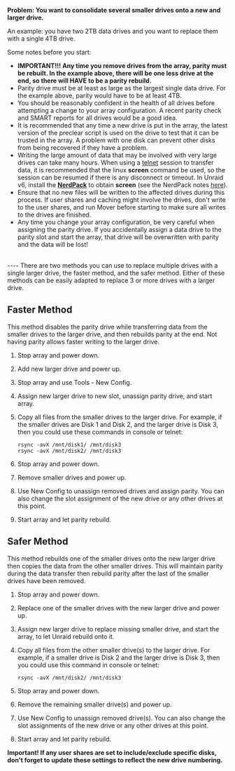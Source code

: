 **Problem: You want to consolidate several smaller drives onto a new and
larger drive.**

An example: you have two 2TB data drives and you want to replace them
with a single 4TB drive.

Some notes before you start:

- **IMPORTANT!!! Any time you remove drives from the array, parity
    must be rebuilt. In the example above, there will be one less drive
    at the end, so there will HAVE to be a parity rebuild.**
- Parity drive must be at least as large as the largest single data
    drive. For the example above, parity would have to be at least 4TB.
- You should be reasonably confident in the health of all drives
    before attempting a change to your array configuration. A recent
    parity check and SMART reports for all drives would be a good idea.
- It is recommended that any time a new drive is put in the array, the
    latest version of the preclear script is used on the drive to test
    that it can be trusted in the array. A problem with one disk can
    prevent other disks from being recovered if they have a problem.
- Writing the large amount of data that may be involved with very
    large drives can take many hours. When using a
    [telnet](Terminal_Access.md) session to transfer data, it is
    recommended that the linux **screen** command be used, so the
    session can be resumed if there is any disconnect or timeout. In
    Unraid v6, install the
    **[NerdPack](http://lime-technology.com/forum/index.php?topic=37541)**
    to obtain **screen** (see the NerdPack notes
    [here](http://lime-technology.com/wiki/index.php/Upgrading_to_UnRAID_v6#Plugins)).
- Ensure that no new files will be written to the affected drives
    during this process. If user shares and caching might involve the
    drives, don't write to the user shares, and run Mover before
    starting to make sure all writes to the drives are finished.
- Any time you change your array configuration, be very careful when
    assigning the parity drive. If you accidentally assign a data drive
    to the parity slot and start the array, that drive will be
    overwritten with parity and the data will be lost!

\
\-\-\-- There are two methods you can use to replace multiple drives
with a single larger drive, the faster method, and the safer method.
Either of these methods can be easily adapted to replace 3 or more
drives with a larger drive.

## Faster Method

This method disables the parity drive while transferring data from the
smaller drives to the larger drive, and then rebuilds parity at the end.
Not having parity allows faster writing to the larger drive.

1. Stop array and power down.
2. Add new larger drive and power up.
3. Stop array and use Tools - New Config.
4. Assign new larger drive to new slot, unassign parity drive, and
    start array.
5. Copy all files from the smaller drives to the larger drive. For
    example, if the smaller drives are Disk 1 and Disk 2, and the larger
    drive is Disk 3, then you could use these commands in console or
    telnet:

    ```shell
    rsync -avX /mnt/disk1/ /mnt/disk3
    rsync -avX /mnt/disk2/ /mnt/disk3
    ```

6. Stop array and power down.
7. Remove smaller drives and power up.
8. Use New Config to unassign removed drives and assign parity. You can
    also change the slot assignment of the new drive or any other drives
    at this point.
9. Start array and let parity rebuild.

## Safer Method

This method rebuilds one of the smaller drives onto the new larger drive
then copies the data from the other smaller drives. This will maintain
parity during the data transfer then rebuild parity after the last of
the smaller drives have been removed.

1. Stop array and power down.
2. Replace one of the smaller drives with the new larger drive and
   power up.
3. Assign new larger drive to replace missing smaller drive, and start
   the array, to let Unraid rebuild onto it.
4. Copy all files from the other smaller drive(s) to the larger drive.
   For example, if a smaller drive is Disk 2 and the larger drive is
   Disk 3, then you could use this command in console or telnet:

   ```shell
   rsync -avX /mnt/disk2/ /mnt/disk3
   ```

5. Stop array and power down.
6. Remove the remaining smaller drive(s) and power up.
7. Use New Config to unassign removed drive(s). You can also change the
    slot assignments of the new drive or any other drives at this point.
8. Start array and let parity rebuild.

**Important! If any user shares are set to include/exclude specific
disks, don't forget to update these settings to reflect the new drive
numbering.**

